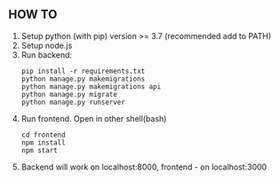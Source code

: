 ## HOW TO

1. Setup python (with pip) version >= 3.7 (recommended add to PATH)
2. Setup node.js
3. Run backend:
    ```
    pip install -r requirements.txt
    python manage.py makemigrations
   python manage.py makemigrations api 
    python manage.py migrate
    python manage.py runserver
   ```
4. Run frontend. Open in other shell(bash)
    ```
   cd frontend
   npm install
   npm start
   ```
4. Backend will work on localhost:8000, frontend - on localhost:3000